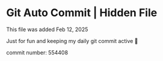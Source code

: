 # Git Auto Commit | Hidden File

This file was added Feb 12, 2025

Just for fun and keeping my daily git commit active 🤪

commit number: 554408
